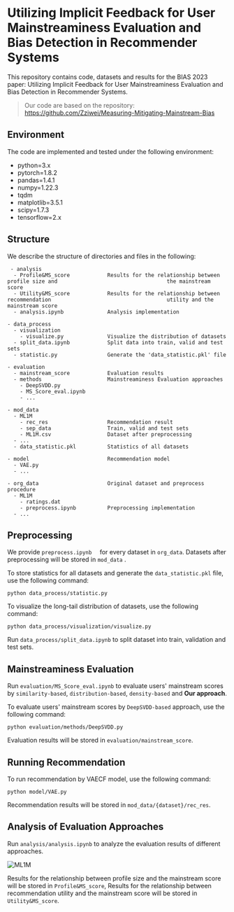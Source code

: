 # Utilizing Implicit Feedback for User Mainstreaminess Evaluation and Bias Detection in Recommender Systems

This repository contains code, datasets and results for the BIAS 2023 paper: Utilizing Implicit Feedback for User Mainstreaminess Evaluation and Bias Detection in Recommender Systems.

> Our code are based on the repository:  https://github.com/Zziwei/Measuring-Mitigating-Mainstream-Bias


## Environment

The code are implemented and tested under the following environment:

- python=3.x
- pytorch=1.8.2
- pandas=1.4.1
- numpy=1.22.3
- tqdm
- matplotlib=3.5.1
- scipy=1.7.3
- tensorflow=2.x

## Structure

We describe the structure of directories and files in the following:

```
 - analysis
  - Profile&MS_score			Results for the relationship between profile size and 									the mainstream score
  - Utility&MS_score			Results for the relationship between recommendation 									utility and the mainstream score
  - analysis.ipynb				Analysis implementation
  
- data_process
  - visualization
    - visualize.py				Visualize the distribution of datasets
  - split_data.ipynb			Split data into train, valid and test sets
  - statistic.py				Generate the 'data_statistic.pkl' file

- evaluation
  - mainstream_score 			Evaluation results
  - methods						Mainstreaminess Evaluation approaches
    - DeepSVDD.py
    - MS_Score_eval.ipynb		
    - ...

- mod_data
  - ML1M
    - rec_res 					Recommendation result
    - sep_data  				Train, valid and test sets
    - ML1M.csv 					Dataset after preprocessing
  - ...
  - data_statistic.pkl  		Statistics of all datasets
  
- model  						Recommendation model
  - VAE.py
  - ...
 
- org_data  					Original dataset and preprocess procedure
  - ML1M
    - ratings.dat 			    
    - preprocess.ipynb  		Preprocessing implementation
  - ...
```

## Preprocessing

We provide `preprocess.ipynb  ` for every dataset in `org_data`. Datasets after preprocessing will be stored in `mod_data` .

To store statistics for all datasets and generate the `data_statistic.pkl`  file, use the following command:

```
python data_process/statistic.py
```

To visualize the long-tail distribution of datasets, use the following command:

```
python data_process/visualization/visualize.py
```

Run `data_process/split_data.ipynb` to split dataset into train, validation and test sets.

## Mainstreaminess Evaluation

Run `evaluation/MS_Score_eval.ipynb` to evaluate users' mainstream scores by `similarity-based`, `distribution-based`, `density-based` and **Our approach**. 

To evaluate users' mainstream scores by `DeepSVDD-based` approach, use the following command:

```
python evaluation/methods/DeepSVDD.py
```

Evaluation results will be stored in `evaluation/mainstream_score`.

## Running Recommendation

To run recommendation by VAECF model, use the following command:

```
python model/VAE.py
```

Recommendation results will be stored in `mod_data/{dataset}/rec_res`.

## Analysis of Evaluation Approaches

Run `analysis/analysis.ipynb` to analyze the evaluation results of different approaches.

![ML1M](/home/xaiver/Downloads/mainstream_evaluation/analysis/Profile&MS_score/ML1M.png)

Results for the relationship between profile size and the mainstream score will be stored in `Profile&MS_score`,  Results for the relationship between recommendation utility and the mainstream score will be stored in `Utility&MS_score`.

